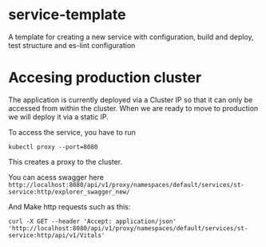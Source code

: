# service-template
A template for creating a new service with configuration, build and deploy, test structure and es-lint configuration

# Accesing production cluster

The application is currently deployed via a Cluster IP so that it can only be accessed from within the cluster. When we are ready to move to production we will deploy it via a static IP. 

To access the service, you have to run 

`kubectl proxy --port=8080`

This creates a proxy to the cluster.

You can acess swagger here `http://localhost:8080/api/v1/proxy/namespaces/default/services/st-service:http/explorer_swagger_new/`

And Make http requests such as this:

`curl -X GET --header 'Accept: application/json' 'http://localhost:8080/api/v1/proxy/namespaces/default/services/st-service:http/api/v1/Vitals'`
